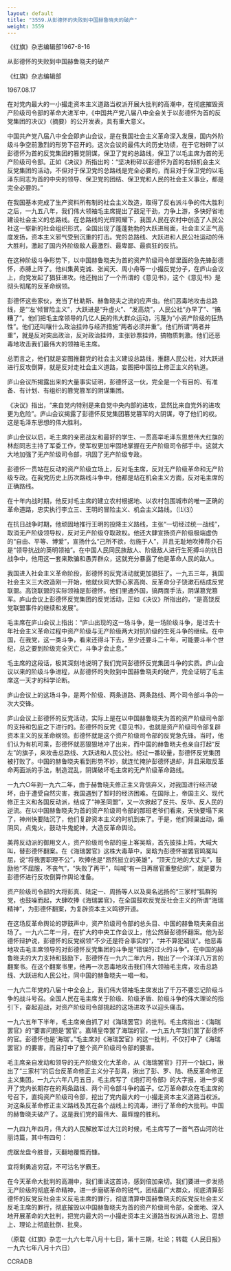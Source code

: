 ```yaml
---
layout: default
title: "3559.从彭德怀的失败到中国赫鲁晓夫的破产"
weight: 3559
---
```


《红旗》杂志编辑部1967-8-16

从彭德怀的失败到中国赫鲁晓夫的破产

《红旗》杂志编辑部

1967.08.17

在对党内最大的一小撮走资本主义道路当权派开展大批判的高潮中，在彻底摧毁资产阶级司令部的革命大进军中，《中国共产党八届八中全会关于以彭德怀为首的反党集团的决议》（摘要）的公开发表，具有重大意义。

中国共产党八届八中全会即庐山会议，是在我国社会主义革命深入发展，国内外阶级斗争空前激烈的形势下召开的。这次会议的最伟大的历史功绩，在于它粉碎了以彭德怀为首的反党集团的篡党阴谋，保卫了党的总路线，保卫了以毛主席为首的无产阶级司令部。正如《决议》所指出的：“坚决粉碎以彭德怀为首的右倾机会主义反党集团的活动，不但对于保卫党的总路线是完全必要的，而且对于保卫党的以毛泽东同志为首的中央的领导、保卫党的团结、保卫党和人民的社会主义事业，都是完全必要的。”

在我国基本完成了生产资料所有制的社会主义改造，取得了反右派斗争的伟大胜利之后，一九五八年，我们伟大领袖毛主席提出了鼓足干劲，力争上游，多快好省地建设社会主义的总路线。在总路线的光辉照耀下，我国人民在农村中创造了人民公社这一崭新的社会组织形式，全国出现了蓬蓬勃勃的大跃进局面，社会主义正气高度发扬，资本主义邪气受到沉重的打击。党的总路线、大跃进和人民公社运动的伟大胜利，激起了国内外阶级敌人最激烈、最卑鄙、最疯狂的反抗。

在这种阶级斗争形势下，以中国赫鲁晓夫为首的资产阶级司令部里面的急先锋彭德怀，赤膊上阵了。他纠集黄克诚、张闻天、周小舟等一小撮反党分子，在庐山会议上，向党发起了猖狂进攻。他还抛出了一个所谓的《意见书》，这个《意见书》是彻头彻尾的反革命纲领。

彭德怀这些家伙，充当了杜勒斯、赫鲁晓夫之流的应声虫。他们恶毒地攻击总路线，是“‘左’倾冒险主义”，大跃进是“升虚火”、“发高烧”，人民公社“办早了”、“搞糟了”。他们把毛主席领导的几亿人民的伟大群众运动，污蔑为“小资产阶级的狂热性”。他们还叫嚷什么政治挂帅与经济措施“两者必须并重”。他们所谓“两者并重”，就是反对突出政治，反对政治挂帅，主张钞票挂帅，搞物质刺激。他们还恶毒地攻击我们最伟大的领袖毛主席。

总而言之，他们就是妄图推翻党的社会主义建设总路线，推翻人民公社，对大跃进进行反攻倒算，就是反对走社会主义道路，妄图把中国拉上修正主义的轨道。

庐山会议所揭露出来的大量事实证明，彭德怀这一伙，完全是一个有目的、有准备、有计划、有组织的篡党篡军的阴谋集团。

《决议》指出，“来自党内特别是来自党中央内部的进攻，显然比来自党外的进攻更为危险”。庐山会议揭露了彭德怀反党集团篡党篡军的大阴谋，夺了他们的权。这是毛泽东思想的伟大胜利。

庐山会议以后，毛主席的亲密战友和最好的学生、一贯高举毛泽东思想伟大红旗的林彪同志主持了军委工作，使军权更加牢固地掌握在无产阶级司令部手中。这就大大地加强了无产阶级司令部，巩固了无产阶级专政。

彭德怀一贯站在反动的资产阶级立场上，反对毛主席，反对无产阶级革命和无产阶级专政。在我党历史上历次路线斗争中，他都是站在机会主义方面，反对毛主席的正确路线。

在十年内战时期，他反对毛主席的建立农村根据地、以农村包围城市的唯一正确的革命道路，忠实执行李立三、王明的冒险主义、机会主义路线。（⑴⑶）

在抗日战争时期，他顽固地推行王明的投降主义路线，主张“一切经过统一战线”，取消无产阶级领导权，反对无产阶级夺取政权。他还大肆宣扬资产阶级极端虚伪的“自由、平等、博爱”，宣扬什么“己所不欲，勿施于人”，并且无耻地吹捧蒋介石是“领导抗战的英明领袖”。在中国人民同民族敌人、阶级敌人进行生死搏斗的抗日战争中，他用这一套来欺骗和愚弄群众，这就充分暴露了他是革命人民的敌人。

我国进入社会主义革命阶段，彭德怀的反党活动就更加猖狂了。一九五三年，我国社会主义三大改造刚一开始，他就伙同大野心家高岗、反革命分子饶漱石结成反党联盟。高饶联盟的实际领袖是彭德怀。他们里通外国，搞两面手法，阴谋篡党篡军。庐山会议上彭德怀反党集团的反党活动，正如《决议》所指出的，“是高饶反党联盟事件的继续和发展”。

毛主席在庐山会议上指出：“庐山出现的这一场斗争，是一场阶级斗争，是过去十年社会主义革命过程中资产阶级与无产阶级两大对抗阶级的生死斗争的继续。在中国，在我党，这一类斗争，看来还得斗下去，至少还要斗二十年，可能要斗半个世纪，总之要到阶级完全灭亡，斗争才会止息。”

毛主席的这段话，极其深刻地说明了我们党同彭德怀反党集团斗争的实质。庐山会议以来的阶级斗争进程，从彭德怀的失败到中国赫鲁晓夫的破产，完全证明了毛主席这一天才的科学论断。

庐山会议上的这场斗争，是两个阶级、两条道路、两条路线、两个司令部斗争的一次大交锋。

庐山会议上彭德怀的反党活动，实际上是在以中国赫鲁晓夫为首的资产阶级司令部的支持和包庇之下进行的。彭德怀的反党《意见书》，也就是资产阶级司令部复辟资本主义的反革命纲领。彭德怀就是这个资产阶级司令部的反党急先锋。当时，他们认为有机可乘，彭德怀就恶狠狠地冲了出来，而中国的赫鲁晓夫也亲自打起“反左”的旗子，来攻击总路线、大跃进和人民公社。经过一番较量，彭德怀反党集团被打败了。中国的赫鲁晓夫看到形势不妙，就连忙掩护彭德怀退却，并且采取反革命两面派的手法，制造混乱，阴谋破坏毛主席的无产阶级革命路线。

一九六○年到一九六二年，由于赫鲁晓夫修正主义背信弃义，对我国进行经济破坏，由于遭受自然灾害，我国遇到了暂时的经济困难。在国际上，帝国主义、现代修正主义和各国反动派，结成了“神圣同盟”，又一次掀起了反共、反华、反人民的逆流。在以中国赫鲁晓夫为首的资产阶级司令部的那班老爷们看来，天快要塌下来了，神州快要陆沉了，他们复辟资本主义的时机到来了。于是，他们倾巢出动，煽阴风，点鬼火，鼓动牛鬼蛇神，大造反革命舆论。

美蒋反动派的御用文人，资产阶级司令部的座上客吴晗，首先披挂上阵，大喊大叫，替彭德怀翻案。在《海瑞罢官》这株大毒草中，吴晗为彭德怀被罢官鸣冤叫屈，说“将我罢职理不公”，吹捧他是“昂然挺立的英雄”，“顶天立地的大丈夫”，鼓励他“不屈服，不丧气”，“失败了再干”，叫喊“有一日再居官重整纪纲”，就是要为彭德怀进行反攻倒算作舆论准备。

资产阶级司令部的大将彭真、陆定一、周扬等人以及臭名远扬的“三家村”狐群狗党，也鼓噪而起，大肆吹捧《海瑞罢官》，在全国鼓吹反党反社会主义的所谓“海瑞精神”，为彭德怀翻案，为复辟资本主义鸣锣开道。

在这场反革命舆论的锣鼓声中，资产阶级司令部的总头目、中国的赫鲁晓夫亲自出场了。一九六二年一月，在扩大的中央工作会议上，他公然替彭德怀翻案。他为彭德怀辩护说，彭德怀的反党纲领“不少还是符合事实的”，“并不算犯错误”。他恶毒地攻击毛主席领导的对彭德怀反党集团的斗争是“错误的过火的斗争”。在中国的赫鲁晓夫的大力支持和鼓励下，彭德怀在一九六二年六月，抛出了一个洋洋八万言的翻案书。在这个翻案书里，他再一次恶毒地攻击我们伟大领袖毛主席，攻击总路线、大跃进和人民公社，同中国的赫鲁晓夫一唱一和。

一九六二年党的八届十中全会上，我们伟大领袖毛主席发出了千万不要忘记阶级斗争的战斗号召。全国人民在毛主席关于阶级、阶级矛盾、阶级斗争的伟大理论的指引下，奋起迎战，对资产阶级司令部挑起的这场进攻予以迎头痛击。

一九六五年下半年，毛主席亲自抓了对《海瑞罢官》的批判。毛主席指出：《海瑞罢官》的“要害问题是‘罢官’。嘉靖皇帝罢了海瑞的官，一九五九年我们罢了彭德怀的官。彭德怀也是‘海瑞’。”毛主席对《海瑞罢官》的这一批判，不仅打中了《海瑞罢官》的要害，而且打中了整个资产阶级司令部的要害。

毛主席亲自发动和领导的无产阶级文化大革命，从《海瑞罢官》打开一个缺口，揪出了“三家村”的后台反革命修正主义分子彭真，揪出了彭、罗、陆、杨反革命修正主义集团。一九六六年八月五日，毛主席写了《炮打司令部》的大字报，进一步揭开了党内长期存在的两条路线、两个司令部斗争的盖子。亿万革命群众在毛主席的号召下，直捣资产阶级司令部，挖出了党内最大的一小撮走资本主义道路当权派。对这条反革命修正主义路线及其在各个战线上的流毒，进行了革命的大批判。中国的赫鲁晓夫破产了。这是我们党的最伟大、最辉煌的胜利。

一九四九年四月，伟大的人民解放军过大江的时候，毛主席写了一首气吞山河的壮丽诗篇，其中有四句：

虎踞龙盘今胜昔，天翻地覆慨而慷。

宜将剩勇追穷寇，不可沽名学霸王。

在今天革命大批判的高潮中，我们重读这首诗，感到倍加亲切。我们要进一步发扬无产阶级的彻底革命精神，进一步磨砺革命的锐气，团结最广大群众，彻底清算彭德怀的反党反社会主义反毛主席的罪行，彻底清算中国赫鲁晓夫的反党反社会主义反毛主席的罪行，彻底摧毁以中国赫鲁晓夫为首的资产阶级司令部，全面地、深入地开展革命的大批判，把党内最大的一小撮走资本主义道路当权派从政治上、思想上、理论上彻底批倒、批臭。

（原载《红旗》杂志一九六七年八月十七日，第十三期，社论；转载《人民日报》一九六七年八月十六日）

CCRADB


